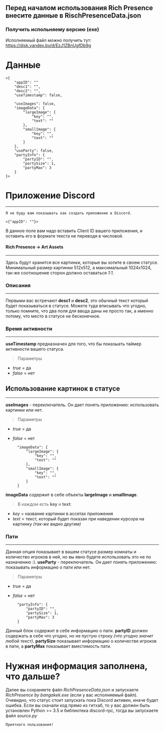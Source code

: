 Перед началом использования Rich Presence внесите данные в RischPresenceData.json
---

### Получить испольняему версию (exe)
Исполняемый файл можно получить тут: https://disk.yandex.by/d/EzJ1ZBnUgfDb9g

# Данные


    <{
        "appID": ""
        "desc1": "",
        "desc2": "",
        "useTimestamp": false,

        "useImages": false,
        "imageData": {
            "largeImage": {
                "key": "",
                "text": ""
            },
            "smallImage": {
                "key": "",
                "text": ""
            }
        },
        "useParty": false,
        "partyInfo": {
            "partyID": "",
            "partySize": 1,
            "partyMax": 3
        }
    }>
# Приложение Discord
---
`Я не буду вам показывать как создать приложение в Discord.`

    <{"appID": ""}>
В данное поле вам надо вставить Client ID вашего приложения, и оставить его в формате текста не переводя в числовой.
#### Rich Presence -> Art Assets
---
Здесь будут хранится все картинки, которые вы хотите в своем статусе. Минимальный размер картинки 512x512, а максимальный 1024x1024,
так-же соотношение сторон должно оставаться *1:1*.

### Описания
---
Первыми вас встречают **desc1** и **desc2**, это обычный текст который будет показываться в статусе.
Можете туда вписывать что угодно, только помните, что два поля для ввода даны не просто так, а именно потому, что место в статусе не бесконечное.

### Время активности
---
**useTimestamp** предназначен для того, что бы показыать таймер активности вашего статуса.
> Параметры
+ *true* = да
+ *false* = нет

## Использование картинок в статусе
---
**useImages** - переключатель. Он дает понять приложению: использовать картинки или нет.
> Параметры
+ *true* = да
+ *false* = нет


        "imageData": {
            "largeImage": {
                "key": "",
                "text": ""
            },
            "smallImage": {
                "key": "",
                "text": ""
            }
        }

**imageData** содержит в себе объекты **largeImage** и **smallImage**.
> В каждом есть **key** и **text**:
+ *key* = название картинки в ассетах приложения
+ *text* = текст, который будет показан при наведении курсора на картинку *(так-же видно другим)*

### Пати
---
Данная опция показывает в вашем статусе размер комнаты и количество игроков в ней, но вы явно будете использовать это не по назначению :).
**useParty** - переключатель. Он дает понять приложению: показывать информацию о пати или нет.
> Параметры
+ *true* = да
+ *false* = нет
    
        "partyInfo": {
            "partyID": "",
            "partySize": 1,
            "partyMax": 3
        }
Данный блок содержит в себе информацию о пати. **partyID** должен содержать в себе что угодно, но не пустую строку *(что угодно значит любой текст)*.
**partySize** показывает информацию о количестве игроков в пати, а **partyMax** показывает вместимость пати.


# Нужная информация заполнена, что дальше?
Далее вы сохраняете файл *RichPresenceData.json* и запускаете *RichPresence by bangakek.exe* (если у вас исполняемый файл). Очевидно, что статус стоит запускать пока Discord активен, иначе будет ошибка.
Если вы скачали код прямо из гитхаб, то у вас должен быть установлен Python >= 3.5 и библиотека discord-rpc, тогда вы запускаете файл *source.py*

`Приятного пользования!`
